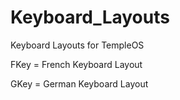 # Keyboard_Layouts
Keyboard Layouts for TempleOS

FKey = French Keyboard Layout

GKey = German Keyboard Layout
